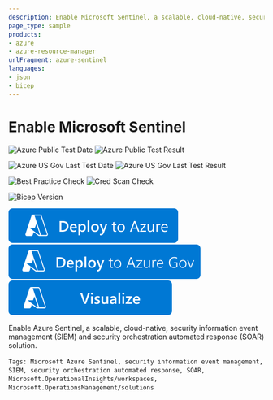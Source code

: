 ```yaml
---
description: Enable Microsoft Sentinel, a scalable, cloud-native, security information event management (SIEM) and security orchestration automated response (SOAR) solution.
page_type: sample
products:
- azure
- azure-resource-manager
urlFragment: azure-sentinel
languages:
- json
- bicep
---
```

# Enable Microsoft Sentinel

![Azure Public Test Date](https://azurequickstartsservice.blob.core.windows.net/badges/quickstarts/microsoft.operationsmanagement/azure-sentinel/PublicLastTestDate.svg)
![Azure Public Test Result](https://azurequickstartsservice.blob.core.windows.net/badges/quickstarts/microsoft.operationsmanagement/azure-sentinel/PublicDeployment.svg)

![Azure US Gov Last Test Date](https://azurequickstartsservice.blob.core.windows.net/badges/quickstarts/microsoft.operationsmanagement/azure-sentinel/FairfaxLastTestDate.svg)
![Azure US Gov Last Test Result](https://azurequickstartsservice.blob.core.windows.net/badges/quickstarts/microsoft.operationsmanagement/azure-sentinel/FairfaxDeployment.svg)

![Best Practice Check](https://azurequickstartsservice.blob.core.windows.net/badges/quickstarts/microsoft.operationsmanagement/azure-sentinel/BestPracticeResult.svg)
![Cred Scan Check](https://azurequickstartsservice.blob.core.windows.net/badges/quickstarts/microsoft.operationsmanagement/azure-sentinel/CredScanResult.svg)

![Bicep Version](https://azurequickstartsservice.blob.core.windows.net/badges/quickstarts/microsoft.operationsmanagement/azure-sentinel/BicepVersion.svg)

[![Deploy To Azure](https://raw.githubusercontent.com/Azure/azure-quickstart-templates/master/1-CONTRIBUTION-GUIDE/images/deploytoazure.svg?sanitize=true)](https://portal.azure.com/#create/Microsoft.Template/uri/https%3A%2F%2Fraw.githubusercontent.com%2FAzure%2Fazure-quickstart-templates%2Fmaster%2Fquickstarts%2Fmicrosoft.operationsmanagement%2Fazure-sentinel%2Fazuredeploy.json)
[![Deploy To Azure US Gov](https://raw.githubusercontent.com/Azure/azure-quickstart-templates/master/1-CONTRIBUTION-GUIDE/images/deploytoazuregov.svg?sanitize=true)](https://portal.azure.us/#create/Microsoft.Template/uri/https%3A%2F%2Fraw.githubusercontent.com%2FAzure%2Fazure-quickstart-templates%2Fmaster%2Fquickstarts%2Fmicrosoft.operationsmanagement%2Fazure-sentinel%2Fazuredeploy.json)
[![Visualize](https://raw.githubusercontent.com/Azure/azure-quickstart-templates/master/1-CONTRIBUTION-GUIDE/images/visualizebutton.svg?sanitize=true)](http://armviz.io/#/?load=https%3A%2F%2Fraw.githubusercontent.com%2FAzure%2Fazure-quickstart-templates%2Fmaster%2Fquickstarts%2Fmicrosoft.operationsmanagement%2Fazure-sentinel%2Fazuredeploy.json)

Enable Azure Sentinel, a scalable, cloud-native, security information event management (SIEM) and security orchestration automated response (SOAR) solution.

`Tags: Microsoft Azure Sentinel, security information event management, SIEM, security orchestration automated response, SOAR, Microsoft.OperationalInsights/workspaces, Microsoft.OperationsManagement/solutions`

